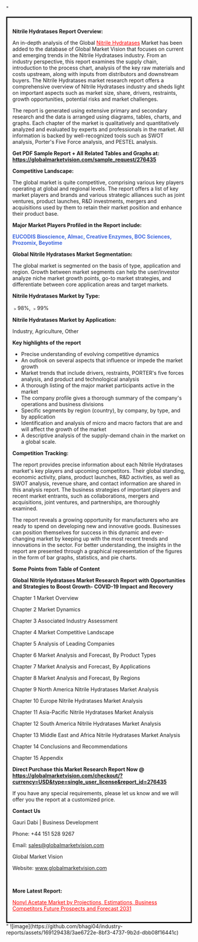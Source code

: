 "<div style='border: 3px solid black; padding: 1em;'>

<strong>Nitrile Hydratases Report Overview:</strong>

An in-depth analysis of the Global <a style='color: #ff0000;' href='https://globalmarketvision.com/reports/global-nitrile-hydratases-market/276435'>Nitrile Hydratases</a> Market has been added to the database of Global Market Vision that focuses on current and emerging trends in the Nitrile Hydratases industry. From an industry perspective, this report examines the supply chain, introduction to the process chart, analysis of the key raw materials and costs upstream, along with inputs from distributors and downstream buyers. The Nitrile Hydratases market research report offers a comprehensive overview of Nitrile Hydratases industry and sheds light on important aspects such as market size, share, drivers, restraints, growth opportunities, potential risks and market challenges.

The report is generated using extensive primary and secondary research and the data is arranged using diagrams, tables, charts, and graphs. Each chapter of the market is qualitatively and quantitatively analyzed and evaluated by experts and professionals in the market. All information is backed by well-recognized tools such as SWOT analysis, Porter's Five Force analysis, and PESTEL analysis.

<strong>Get PDF Sample Report + All Related Tables and Graphs at</strong><strong>:</strong><strong> <a style='color: #ff0000;' href='https://globalmarketvision.com/sample_request/276435?utm_source=linkedinPulse&utm_medium=SN&utm_campaign=SN'><strong>https://globalmarketvision.com/sample_request/276435</strong></a></strong>

<strong>Competitive Landscape:</strong>

The global market is quite competitive, comprising various key players operating at global and regional levels. The report offers a list of key market players and brands and various strategic alliances such as joint ventures, product launches, R&amp;D investments, mergers and acquisitions used by them to retain their market position and enhance their product base.

<strong>Major Market Players Profiled in the Report include:</strong>

<strong style='color: #4169e1;'>EUCODIS Bioscience, Almac, Creative Enzymes, BOC Sciences, Prozomix, Beyotime</strong>

<strong>Global Nitrile Hydratases Market Segmentation:</strong>

The global market is segmented on the basis of type, application and region. Growth between market segments can help the user/investor analyze niche market growth points, go-to market strategies, and differentiate between core application areas and target markets.

<strong>Nitrile Hydratases Market by Type</strong><strong>:</strong>

﹥98%, ﹥99%

<strong>Nitrile Hydratases Market by</strong><strong> Application:</strong>

Industry, Agriculture, Other

<strong>Key highlights of the report</strong>
<ul>
  <li>Precise understanding of evolving competitive dynamics</li>
  <li>An outlook on several aspects that influence or impede the market growth</li>
  <li>Market trends that include drivers, restraints, PORTER's five forces analysis, and product and technological analysis</li>
  <li>A thorough listing of the major market participants active in the market</li>
  <li>The company profile gives a thorough summary of the company's operations and business divisions</li>
  <li>Specific segments by region (country), by company, by type, and by application</li>
  <li>Identification and analysis of micro and macro factors that are and will affect the growth of the market</li>
  <li>A descriptive analysis of the supply-demand chain in the market on a global scale.</li>
</ul>
<strong>Competition Tracking:</strong>

The report provides precise information about each Nitrile Hydratases market's key players and upcoming competitors. Their global standing, economic activity, plans, product launches, R&amp;D activities, as well as SWOT analysis, revenue share, and contact information are shared in this analysis report. The business strategies of important players and recent market entrants, such as collaborations, mergers and acquisitions, joint ventures, and partnerships, are thoroughly examined.

The report reveals a growing opportunity for manufacturers who are ready to spend on developing new and innovative goods. Businesses can position themselves for success in this dynamic and ever-changing market by keeping up with the most recent trends and innovations in the sector. For better understanding, the insights in the report are presented through a graphical representation of the figures in the form of bar graphs, statistics, and pie charts.

<strong>Some Points from Table of Content</strong>

<strong>Global Nitrile Hydratases Market Research Report with Opportunities and Strategies to Boost Growth- COVID-19 Impact and Recovery</strong>

Chapter 1 Market Overview

Chapter 2 Market Dynamics

Chapter 3 Associated Industry Assessment

Chapter 4 Market Competitive Landscape

Chapter 5 Analysis of Leading Companies

Chapter 6 Market Analysis and Forecast, By Product Types

Chapter 7 Market Analysis and Forecast, By Applications

Chapter 8 Market Analysis and Forecast, By Regions

Chapter 9 North America Nitrile Hydratases Market Analysis

Chapter 10 Europe Nitrile Hydratases Market Analysis

Chapter 11 Asia-Pacific Nitrile Hydratases Market Analysis

Chapter 12 South America Nitrile Hydratases Market Analysis

Chapter 13 Middle East and Africa Nitrile Hydratases Market Analysis

Chapter 14 Conclusions and Recommendations

Chapter 15 Appendix

<strong>Direct Purchase this Market Research Report Now @ <a style='color: #ff0000;' href='https://globalmarketvision.com/checkout/?currency=USD&type=single_user_license&report_id=276435?utm_source=linkedinPulse&utm_medium=SN&utm_campaign=SN'><strong>https://globalmarketvision.com/checkout/?currency=USD&type=single_user_license&report_id=276435</strong></a></strong>

If you have any special requirements, please let us know and we will offer you the report at a customized price.
<p id='ember58' class='ember-view reader-content-blocks__paragraph'><strong>Contact Us</strong></p>
<p id='ember59' class='ember-view reader-content-blocks__paragraph'>Gauri Dabi | Business Development</p>
<p id='ember60' class='ember-view reader-content-blocks__paragraph'>Phone: +44 151 528 9267</p>
Email: <a href='mailto:sales@globalmarketvision.com'>sales@globalmarketvision.com</a>

Global Market Vision

Website: <a href='http://www.globalmarketvision.com/'>www.globalmarketvision.com</a>

&nbsp;

<strong>More Latest Report:</strong>

<a style='color: #ff0000;' href='https://www.linkedin.com/pulse/nonyl-acetate-market-projections-estimations-business-neha-more-t7h3f?trackingId=IbHiOxcrZmQhkcbPOLfjTA%3D%3D&lipi=urn%3Ali%3Apage%3Ad_flagship3_profile_view_base_recent_activity_content_view%3BbGYM6eJFSy6QilYzzsPe9g%3D%3D'>Nonyl Acetate Market by Projections, Estimations, Business Competitors Future Prospects and Forecast 2031</a>

</div>"
![image](https://github.com/bhagi04/industry-reports/assets/169129438/3ae6722e-8bf3-4737-9b2d-dbb08f16441c)
